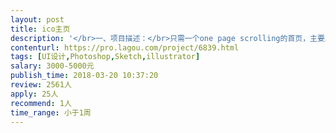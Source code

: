 ```yaml
---                
layout: post       
title: ico主页           
description: '</br>一、项目描述：</br>只需一个one page scrolling的首页，主要用作市场推广以及公告所用。主页内容为区块链项目的核心功能介绍，ico时间，团队成员以及愿景。</br></br>二、主要功能点：</br>做为展示及公告用</br></br>三、可参考产品：</br>可自行寻找类似项目寻找灵感</br></br>四、人员要求：</br>1、了解ICO</br>2. 了解区块链项目风格</br>3. 快速交稿</br>4. 细节老辣</br>'     
contenturl: https://pro.lagou.com/project/6839.html      
tags: [UI设计,Photoshop,Sketch,illustrator]            
salary: 3000-5000元          
publish_time: 2018-03-20 10:37:20         
review: 2561人                   
apply: 25人                   
recommend: 1人                   
time_range: 小于1周              
---                 
```

